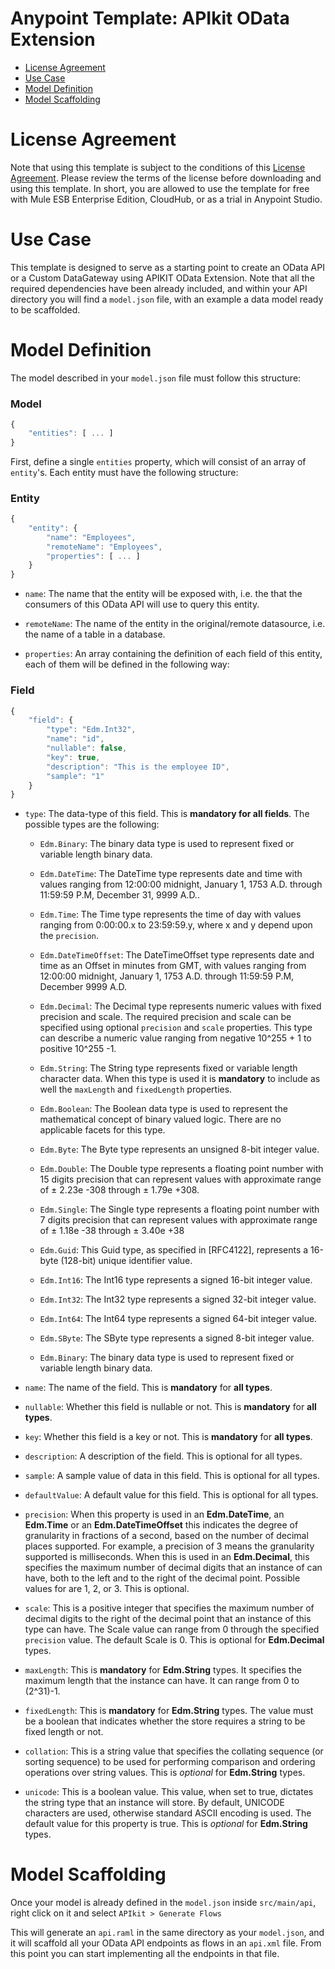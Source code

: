 
# Anypoint Template: APIkit OData Extension

+ [License Agreement](#licenseagreement)
+ [Use Case](#usecase)
+ [Model Definition](#model)
+ [Model Scaffolding](#scaffolding)

# License Agreement <a name="licenseagreement"/>
Note that using this template is subject to the conditions of this [License Agreement](AnypointTemplateLicense.pdf).
Please review the terms of the license before downloading and using this template. In short, you are allowed to use the template for free with Mule ESB Enterprise Edition, CloudHub, or as a trial in Anypoint Studio.

# Use Case <a name="usecase"/>

This template is designed to serve as a starting point to create an OData API or a Custom DataGateway using APIKIT OData Extension.
Note that all the required dependencies have been already included, and within your API directory you will find a `model.json` file, with an example a data model ready to be scaffolded.

# Model Definition <a name="model"/>

The model described in your `model.json` file must follow this structure:

### Model

```javascript
{
	"entities": [ ... ]
}
```

First, define a single `entities` property, which will consist of an array of `entity`'s. Each entity must have the following structure:

### Entity

```javascript
{
	"entity": {
		"name": "Employees",
		"remoteName": "Employees",
		"properties": [ ... ]
	}
}
```

-	`name`: The name that the entity will be exposed with, i.e. the that the consumers of this OData API will use to query this entity.

-	`remoteName`: The name of the entity in the original/remote datasource, i.e. the name of a table in a database.

-	`properties`: An array containing the definition of each field of this entity, each of them will be defined in the following way:

### Field

```javascript
{
	"field": {
		"type": "Edm.Int32",
		"name": "id",
		"nullable": false,
		"key": true,
		"description": "This is the employee ID",
		"sample": "1"
	}
}
```

-	`type`: The data-type of this field. This is **mandatory for all fields**. The possible types are the following:

	- `Edm.Binary`: The binary data type is used to represent fixed or variable length binary data.

	- `Edm.DateTime`: The DateTime type represents date and time with values ranging from 12:00:00 midnight, January 1, 1753 A.D. through 11:59:59 P.M, December 31, 9999 A.D..

	- `Edm.Time`: The Time type represents the time of day with values ranging from 0:00:00.x to 23:59:59.y, where x and y depend upon the `precision`.

	- `Edm.DateTimeOffset`: The DateTimeOffset type represents date and time as an Offset in minutes from GMT, with values ranging from 12:00:00 midnight, January 1, 1753 A.D. through 11:59:59 P.M, December 9999 A.D.

	- `Edm.Decimal`: The Decimal type represents numeric values with fixed precision and scale. The required precision
	and scale can be specified using optional `precision` and `scale` properties. This type can describe a
	numeric value ranging from negative 10^255 + 1 to positive 10^255 -1.

	- `Edm.String`: The String type represents fixed or variable length character data. When this type is used it is **mandatory** to include as well the `maxLength` and `fixedLength` properties.

	- `Edm.Boolean`: The Boolean data type is used to represent the mathematical concept of binary valued logic. There are no applicable facets for this type.

	- `Edm.Byte`: The Byte type represents an unsigned 8-bit integer value.

	- `Edm.Double`: The Double type represents a floating point number with 15 digits precision that can represent values with approximate range of ± 2.23e -308 through ± 1.79e +308.

	- `Edm.Single`: The Single type represents a floating point number with 7 digits precision that can represent values
	with approximate range of ± 1.18e -38 through ± 3.40e +38

	- `Edm.Guid`: This Guid type, as specified in [RFC4122], represents a 16-byte (128-bit) unique identifier value.

	- `Edm.Int16`: The Int16 type represents a signed 16-bit integer value.

	- `Edm.Int32`: The Int32 type represents a signed 32-bit integer value.

	- `Edm.Int64`: The Int64 type represents a signed 64-bit integer value.

	- `Edm.SByte`: The SByte type represents a signed 8-bit integer value.

	- `Edm.Binary`: The binary data type is used to represent fixed or variable length binary data.

-	`name`: The name of the field. This is **mandatory** for **all types**.

-	`nullable`: Whether this field is nullable or not. This is **mandatory** for **all types**.

-	`key`: Whether this field is a key or not. This is **mandatory** for **all types**.

-	`description`: A description of the field. This is optional for all types.

-	`sample`: A sample value of data in this field. This is optional for all types.

-	`defaultValue`: A default value for this field. This is optional for all types.

-	`precision`: When this property is used in an **Edm.DateTime**, an **Edm.Time** or an **Edm.DateTimeOffset** this indicates the degree of granularity in fractions of a second, based on the number of decimal places supported. For example, a precision of 3 means the granularity supported is milliseconds. When this is used in an **Edm.Decimal**, this specifies the maximum number of decimal digits that an instance of can have, both to the left and to the right of the decimal point. Possible values for are 1, 2, or 3. This is optional.

-	`scale`: This is a positive integer that specifies the maximum number of decimal digits to the right of the decimal point that an instance of this type can have. The Scale value can range from 0 through the specified `precision` value. The default Scale is 0. This is optional for **Edm.Decimal** types.

-	`maxLength`: This is **mandatory** for **Edm.String** types. It specifies the maximum length that the instance can have. It can range from 0 to (2^31)-1.

-	`fixedLength`: This is **mandatory** for **Edm.String** types. The value must be a boolean that indicates whether the store requires a string to be fixed length or not.

-	`collation`: This is a string value that specifies the collating sequence (or sorting sequence) to be used for performing comparison and ordering operations over string values. This is *optional* for **Edm.String** types.

-	`unicode`: This is a boolean value. This value, when set to true, dictates the string type that an
	instance will store. By default, UNICODE characters are used, otherwise standard ASCII encoding is
	used. The default value for this property is true. This is *optional* for **Edm.String** types.

# Model Scaffolding <a name="scaffold"/>

Once your model is already defined in the `model.json` inside `src/main/api`, right click on it and select `APIkit > Generate Flows`

This will generate an `api.raml` in the same directory as your `model.json`, and it will scaffold all your OData API endpoints as flows in an `api.xml` file. From this point you can start implementing all the endpoints in that file.
